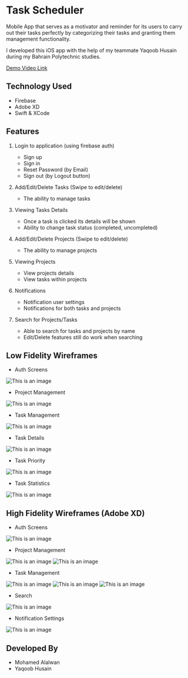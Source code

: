 # Task Scheduler
Mobile App that serves as a motivator and reminder for its users to carry out their tasks perfectly by categorizing their tasks and granting them management functionality.

I developed this iOS app with the help of my teammate Yaqoob Husain during my Bahrain Polytechnic studies.

[Demo Video Link](https://youtu.be/ssiNwAAJggk)

## Technology Used
- Firebase
- Adobe XD
- Swift & XCode

## Features
1. Login to application (using firebase auth)
	- Sign up
	- Sign in
	- Reset Password (by Email)
	- Sign out (by Logout button)

2. Add/Edit/Delete Tasks (Swipe to edit/delete)
	- The ability to manage tasks

3. Viewing Tasks Details
	- Once a task is clicked its details will be shown
	- Ability to change task status (completed, uncompleted)

4. Add/Edit/Delete Projects (Swipe to edit/delete)
	- The ability to manage projects

5. Viewing Projects
	- View projects details
	- View tasks within projects

6. Notifications
	- Notification user settings
	- Notifications for both tasks and projects

7. Search for Projects/Tasks
	- Able to search for tasks and projects by name
	- Edit/Delete features still do work when searching

## Low Fidelity Wireframes
- Auth Screens

![This is an image](./readme_images/login.jpg)

- Project Management

![This is an image](./readme_images/manage_projects.jpg)

- Task Management

![This is an image](./readme_images/manage_tasks.jpg)

- Task Details

![This is an image](./readme_images/task_details.png)

- Task Priority

![This is an image](./readme_images/priority.png)

- Task Statistics

![This is an image](./readme_images/statistics.png)

## High Fidelity Wireframes (Adobe XD)

- Auth Screens

![This is an image](./readme_images/login_high.png)

- Project Management

![This is an image](./readme_images/project_high.png)
![This is an image](./readme_images/project_high2.png)

- Task Management

![This is an image](./readme_images/task_high.png)
![This is an image](./readme_images/task_high2.png)
![This is an image](./readme_images/task_high3.png)

- Search

![This is an image](./readme_images/search_high.png)

- Notification Settings

![This is an image](./readme_images/settings_high.png)

## Developed By
- Mohamed Alalwan
- Yaqoob Husain
